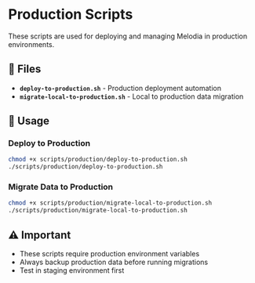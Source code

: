 # Production Scripts

These scripts are used for deploying and managing Melodia in production environments.

## 📁 Files

- **`deploy-to-production.sh`** - Production deployment automation
- **`migrate-local-to-production.sh`** - Local to production data migration

## 🚀 Usage

### Deploy to Production
```bash
chmod +x scripts/production/deploy-to-production.sh
./scripts/production/deploy-to-production.sh
```

### Migrate Data to Production
```bash
chmod +x scripts/production/migrate-local-to-production.sh
./scripts/production/migrate-local-to-production.sh
```

## ⚠️ Important

- These scripts require production environment variables
- Always backup production data before running migrations
- Test in staging environment first
